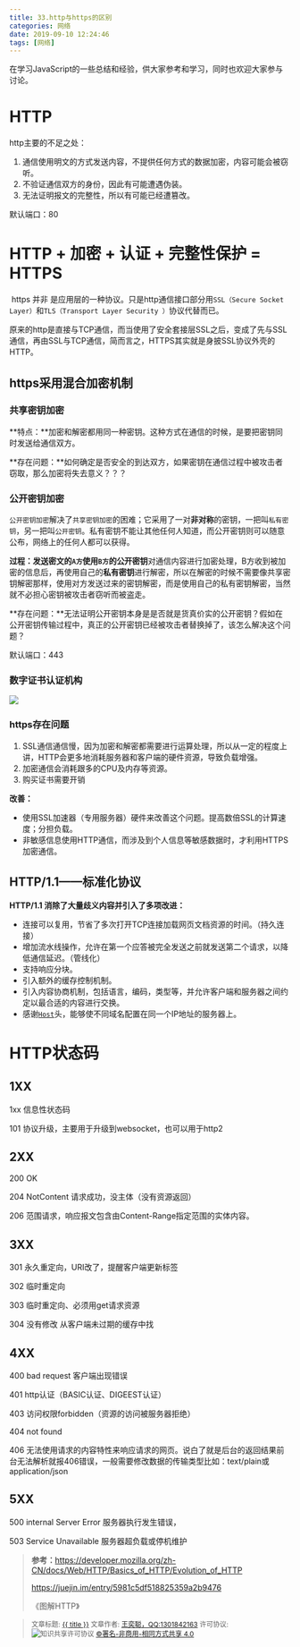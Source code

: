 ```yaml
---
title: 33.http与https的区别
categories: 网络
date: 2019-09-10 12:24:46
tags: [网络]
---
```

在学习JavaScript的一些总结和经验，供大家参考和学习，同时也欢迎大家参与讨论。

<!--more-->

# HTTP

http主要的不足之处：

1. 通信使用明文的方式发送内容，不提供任何方式的数据加密，内容可能会被窃听。
2. 不验证通信双方的身份，因此有可能遭遇伪装。
3. 无法证明报文的完整性，所以有可能已经遭篡改。

默认端口：80

# HTTP + 加密 + 认证 + 完整性保护 = HTTPS



​	https 并非 是应用层的一种协议。只是http通信接口部分用`SSL（Secure Socket Layer）`和`TLS（Transport Layer Security ）`协议代替而已。

​	原来的http是直接与TCP通信，而当使用了安全套接层SSL之后，变成了先与SSL通信，再由SSL与TCP通信，简而言之，HTTPS其实就是身披SSL协议外壳的HTTP。



## https采用混合加密机制



### 共享密钥加密

​	**特点：**加密和解密都用同一种密钥。这种方式在通信的时候，是要把密钥同时发送给通信双方。

​	**存在问题：**如何确定是否安全的到达双方，如果密钥在通信过程中被攻击者窃取，那么加密将失去意义？？？



### 公开密钥加密

​	`公开密钥加密`解决了`共享密钥加密`的困难；它采用了一对**非对称**的密钥，一把叫`私有密钥`，另一把叫`公开密钥`。私有密钥不能让其他任何人知道，而公开密钥则可以随意公布，网络上的任何人都可以获得。

**过程：**发送密文的`A方`使用`B方`的**公开密钥**对通信内容进行加密处理，B方收到被加密的信息后，再使用自己的**私有密钥**进行解密，所以在解密的时候不需要像共享密钥解密那样，使用对方发送过来的密钥解密，而是使用自己的私有密钥解密，当然就不必担心密钥被攻击者窃听而被盗走。

​	**存在问题：**无法证明公开密钥本身是是否就是货真价实的公开密钥？假如在公开密钥传输过程中，真正的公开密钥已经被攻击者替换掉了，该怎么解决这个问题？



默认端口：443



### 数字证书认证机构

![](https://o0b5sq.bn.files.1drv.com/y4m1gukCuEwW1oDl8QT8XJCXfhItkCpxjvb0YNBiAqJ4eekUSQp4_Tvq-KhcCuIxdlxLk3yDSlQLvENMPYSn11HahXZA4wMiwBRczDUBa8Czko4JyhCqS0aCl7L-3V928gyV2xgv7ldUkmkfVrL77KUqCseZJqVLMqMjlwoZWeUQPi5KEJrochls8gX44VQJqehUi7z-viIKdqa6GpSPbDFVA?width=3024&height=2568&cropmode=none)



### https存在问题

1. SSL通信通信慢，因为加密和解密都需要进行运算处理，所以从一定的程度上讲，HTTP会更多地消耗服务器和客户端的硬件资源，导致负载增强。
2. 加密通信会消耗跟多的CPU及内存等资源。
3. 购买证书需要开销

**改善：**

- 使用SSL加速器（专用服务器）硬件来改善这个问题。提高数倍SSL的计算速度；分担负载。
- 非敏感信息使用HTTP通信，而涉及到个人信息等敏感数据时，才利用HTTPS加密通信。



## HTTP/1.1——标准化协议

**HTTP/1.1 消除了大量歧义内容并引入了多项改进：**

- 连接可以复用，节省了多次打开TCP连接加载网页文档资源的时间。（持久连接）
- 增加流水线操作，允许在第一个应答被完全发送之前就发送第二个请求，以降低通信延迟。（管线化）
- 支持响应分块。
- 引入额外的缓存控制机制。
- 引入内容协商机制，包括语言，编码，类型等，并允许客户端和服务器之间约定以最合适的内容进行交换。
- 感谢[`Host`](https://developer.mozilla.org/zh-CN/docs/Web/HTTP/Headers/Host)头，能够使不同域名配置在同一个IP地址的服务器上。



# HTTP状态码

## 1XX

1xx 信息性状态码

101 协议升级，主要用于升级到websocket，也可以用于http2

## 2XX

200  OK

204 NotContent 请求成功，没主体（没有资源返回）

206 范围请求，响应报文包含由Content-Range指定范围的实体内容。

## 3XX

301 永久重定向，URI改了，提醒客户端更新标签

302 临时重定向

303 临时重定向、必须用get请求资源

304 没有修改 从客户端未过期的缓存中找

## 4XX

400 bad request 客户端出现错误

 401 http认证（BASIC认证、DIGEEST认证）

403 访问权限forbidden（资源的访问被服务器拒绝）

404 not found

406 无法使用请求的内容特性来响应请求的网页。说白了就是后台的返回结果前台无法解析就报406错误，一般需要修改数据的传输类型比如：text/plain或application/json

## 5XX

500 internal Server Error 服务器执行发生错误，

503 Service Unavailable 服务器超负载或停机维护



> **参考：**<https://developer.mozilla.org/zh-CN/docs/Web/HTTP/Basics_of_HTTP/Evolution_of_HTTP>
>
> <https://juejin.im/entry/5981c5df518825359a2b9476>
>
> 《图解HTTP》


><span style="font-size:12px">
>文章标题: <a href="{{permalink}}">{{ title }}</a>
>文章作者: <a href="https://github.com/WangYiCong">王奕聪，QQ:1301842163</a>  
>许可协议: <img src="https://licensebuttons.net/l/by-nc-sa/4.0/80x15.png" style="display: inline !important;margin:0;padding:0;" alt="知识共享许可协议">
>		  <a rel="license" href="http://creativecommons.org/licenses/by-nc-sa/4.0/">©署名-非商用-相同方式共享 4.0</a>
></span>